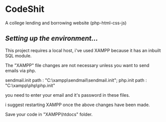 # CodeShit
A college lending and borrowing website
(php-html-css-js)

## *Setting up the environment...*
This project requires a local host, i've used XAMPP because it has an inbuilt SQL module.


The "XAMPP" file changes are not necessary unless you want to send emails via php. 

sendmail.init path : "C:\xampp\sendmail\sendmail.init";
php.init path : "C:\xampp\php\php.init"

you need to enter your email and it's password in these files.

i suggest restarting XAMPP once the above changes have been made. 

Save your code in "XAMPP\htdocs" folder. 

